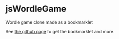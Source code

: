 # jsWordleGame
Wordle game clone made as a bookmarklet

See [the github page](https://bitofbeans.github.io/jsWordleGame/) to get the bookmarklet and more.
